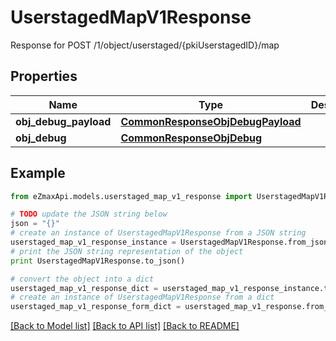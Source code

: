 # UserstagedMapV1Response

Response for POST /1/object/userstaged/{pkiUserstagedID}/map

## Properties
Name | Type | Description | Notes
------------ | ------------- | ------------- | -------------
**obj_debug_payload** | [**CommonResponseObjDebugPayload**](CommonResponseObjDebugPayload.md) |  | 
**obj_debug** | [**CommonResponseObjDebug**](CommonResponseObjDebug.md) |  | [optional] 

## Example

```python
from eZmaxApi.models.userstaged_map_v1_response import UserstagedMapV1Response

# TODO update the JSON string below
json = "{}"
# create an instance of UserstagedMapV1Response from a JSON string
userstaged_map_v1_response_instance = UserstagedMapV1Response.from_json(json)
# print the JSON string representation of the object
print UserstagedMapV1Response.to_json()

# convert the object into a dict
userstaged_map_v1_response_dict = userstaged_map_v1_response_instance.to_dict()
# create an instance of UserstagedMapV1Response from a dict
userstaged_map_v1_response_form_dict = userstaged_map_v1_response.from_dict(userstaged_map_v1_response_dict)
```
[[Back to Model list]](../README.md#documentation-for-models) [[Back to API list]](../README.md#documentation-for-api-endpoints) [[Back to README]](../README.md)


